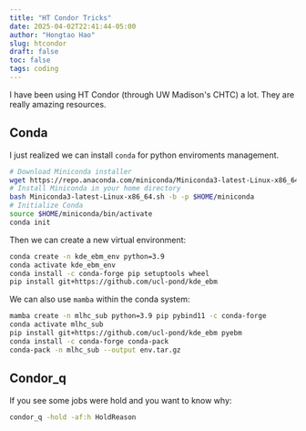 ```yaml
---
title: "HT Condor Tricks"
date: 2025-04-02T22:41:44-05:00
author: "Hongtao Hao"
slug: htcondor
draft: false
toc: false
tags: coding
---
```

I have been using HT Condor (through UW Madison's CHTC) a lot. They are really amazing resources. 

## Conda 

I just realized we can install `conda` for python enviroments management. 

```sh
# Download Miniconda installer
wget https://repo.anaconda.com/miniconda/Miniconda3-latest-Linux-x86_64.sh
# Install Miniconda in your home directory
bash Miniconda3-latest-Linux-x86_64.sh -b -p $HOME/miniconda
# Initialize Conda
source $HOME/miniconda/bin/activate
conda init
```

Then we can create a new virtual environment:

```sh
conda create -n kde_ebm_env python=3.9
conda activate kde_ebm_env
conda install -c conda-forge pip setuptools wheel
pip install git+https://github.com/ucl-pond/kde_ebm
```

We can also use `mamba` within the conda system:

```sh
mamba create -n mlhc_sub python=3.9 pip pybind11 -c conda-forge
conda activate mlhc_sub
pip install git+https://github.com/ucl-pond/kde_ebm pyebm
conda install -c conda-forge conda-pack
conda-pack -n mlhc_sub --output env.tar.gz
```

## Condor_q

If you see some jobs were hold and you want to know why:

```sh
condor_q -hold -af:h HoldReason
```